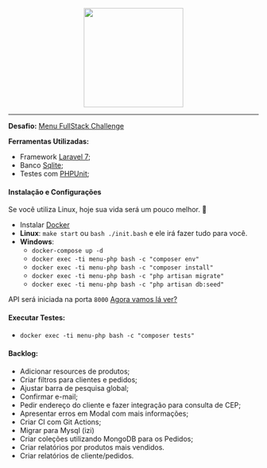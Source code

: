 <p align="center">
  <img src="https://menu.com.vc/media/store/logo/websites/1/Imagem1.png" width="200">
</p>

<hr>

**Desafio:** [Menu FullStack Challenge](https://github.com/ztech-company/fullstack-challenge)


**Ferramentas Utilizadas:**
 - Framework [Laravel 7](https://laravel.com);
 - Banco [Sqlite](https://www.sqlite.org/index.html);
 - Testes com [PHPUnit](https://phpunit.de);

#### Instalação e Configurações

Se você utiliza Linux, hoje sua vida será um pouco melhor. 👊
- Instalar [Docker](https://www.docker.com/get-started)
- **Linux**:  `make start` ou `bash ./init.bash` e ele irá fazer tudo para você.
- **Windows**: 
    - `docker-compose up -d`
    - `docker exec -ti menu-php bash -c "composer env"`
    - `docker exec -ti menu-php bash -c "composer install"`
    - `docker exec -ti menu-php bash -c "php artisan migrate"`
    - `docker exec -ti menu-php bash -c "php artisan db:seed"`

API será iniciada na porta `8000`
[Agora vamos lá ver?](http://localhost:8000)

#### Executar Testes:
- `docker exec -ti menu-php bash -c "composer tests"`

#### Backlog:
- Adicionar resources de produtos;
- Criar filtros para clientes e pedidos;
- Ajustar barra de pesquisa global;
- Confirmar e-mail;
- Pedir endereço do cliente e fazer integração para consulta de CEP;
- Apresentar erros em Modal com mais informações;
- Criar CI com Git Actions;
- Migrar para Mysql (izi)
- Criar coleções utilizando MongoDB para os Pedidos;
- Criar relatórios por produtos mais vendidos.
- Criar relatórios de cliente/pedidos.

